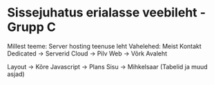 # Sissejuhatus erialasse veebileht - Grupp C

Millest teeme: Server hosting teenuse leht
Vahelehed:
  Meist
  Kontakt
  Dedicated ->  Serverid
  Cloud -> Pilv
  Web -> Võrk
  Avaleht
  
  Layout -> Kõre
  Javascript -> Plans
  Sisu -> Mihkelsaar (Tabelid ja muud asjad)
  
